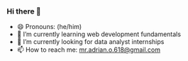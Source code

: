 ### Hi there 👋
- 😄 Pronouns: (he/him)
- 🌱 I’m currently learning web development fundamentals
- 🔭 I’m currently looking for data analyst internships
- 📫 How to reach me: mr.adrian.o.618@gmail.com

